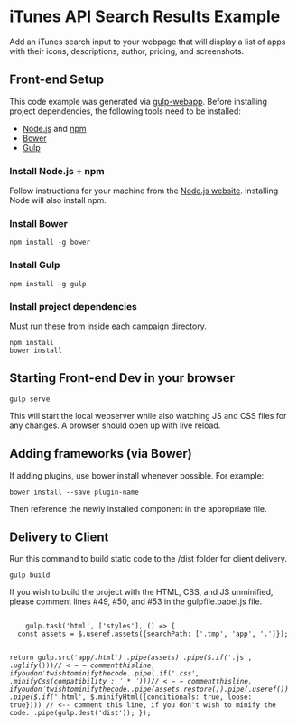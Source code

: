 # iTunes API Search Results Example

Add an iTunes search input to your webpage that will display a list of apps with their icons, descriptions, author, pricing, and screenshots.

## Front-end Setup

 This code example was generated via [gulp-webapp](https://github.com/yeoman/generator-gulp-webapp). Before installing project dependencies, the following tools need to be installed:

- [Node.js](http://nodejs.org) and [npm](http://npmjs.com)
- [Bower](http://bower.io)
- [Gulp](http://gulpjs.com)


### Install Node.js + npm
Follow instructions for your machine from the [Node.js website](https://nodejs.org/download/). Installing Node will also install npm.

### Install Bower

    npm install -g bower

### Install Gulp

    npm install -g gulp

### Install project dependencies
Must run these from inside each campaign directory. 

	npm install
	bower install


## Starting Front-end Dev in your browser

    gulp serve

This will start the local webserver while also watching JS and CSS files for any changes.  A browser should open up with live reload.

## Adding frameworks (via Bower)

If adding plugins, use bower install whenever possible.  For example:

    bower install --save plugin-name

Then reference the newly installed component in the appropriate file.

## Delivery to Client

Run this command to build static code to the /dist folder for client delivery.

    gulp build

 If you wish to build the project with the HTML, CSS, and JS unminified, please comment lines #49, #50, and #53 in the gulpfile.babel.js file.

 <code>
 	gulp.task('html', ['styles'], () => {
  const assets = $.useref.assets({searchPath: ['.tmp', 'app', '.']});

  return gulp.src('app/*.html')
    .pipe(assets)
    .pipe($.if('*.js', $.uglify())) // <-- comment this line, if you don't wish to minify the code.
    .pipe($.if('*.css', $.minifyCss({compatibility: '*'}))) // <-- comment this line, if you don't wish to minify the code.
    .pipe(assets.restore())
    .pipe($.useref())
    .pipe($.if('*.html', $.minifyHtml({conditionals: true, loose: true}))) // <-- comment this line, if you don't wish to minify the code.
    .pipe(gulp.dest('dist'));
});
</code>




